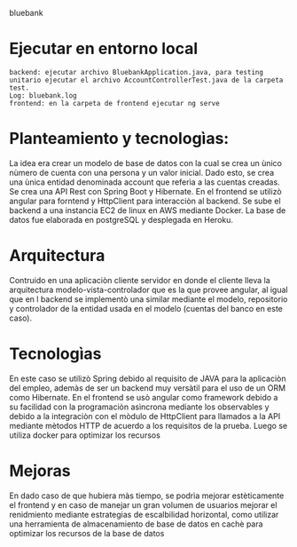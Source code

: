 bluebank

# Ejecutar en entorno local
```
backend: ejecutar archivo BluebankApplication.java, para testing unitario ejecutar el archivo AccountControllerTest.java de la carpeta test.
Log: bluebank.log
frontend: en la carpeta de frontend ejecutar ng serve
```
# Planteamiento y tecnologìas:
La idea era crear un modelo de base de datos con la cual se crea un ùnico nùmero de cuenta con una persona y un valor inicial. Dado esto, se crea una ùnica entidad denominada account que referìa a las cuentas creadas. Se crea una API Rest con Spring Boot y Hibernate. En el frontend se utilizò angular para forntend y HttpClient para interacciòn al backend. Se sube el backend a una instancia EC2 de linux en AWS mediante Docker. La base de datos fue elaborada en postgreSQL y desplegada en Heroku.

# Arquitectura
Contruido en una aplicaciòn cliente servidor en donde el cliente lleva la arquitectura modelo-vista-controlador que es la que provee angular, al igual que en l backend se implementò una similar mediante el modelo, repositorio y controlador de la entidad usada en el modelo (cuentas del banco en este caso).

# Tecnologìas
En este caso se utilizò Spring debido al requisito de JAVA para la aplicaciòn del empleo, ademàs de ser un backend muy versàtil para el uso de un ORM como Hibernate. En el frontend se usò angular como framework debido a su facilidad con la programaciòn asìncrona mediante los observables y debido a la integraciòn con el mòdulo de HttpClient para llamados a la API mediante mètodos HTTP de acuerdo a los requisitos de la prueba. Luego se utiliza docker para optimizar los recursos

# Mejoras
En dado caso de que hubiera màs tiempo, se podrìa mejorar estèticamente el frontend y en caso de manejar un gran volumen de usuarios mejorar el renidmiento mediante estrategias de escalbilidad horizontal, como utilizar una herramienta de almacenamiento de base de datos en cachè para optimizar los recursos de la base de datos
